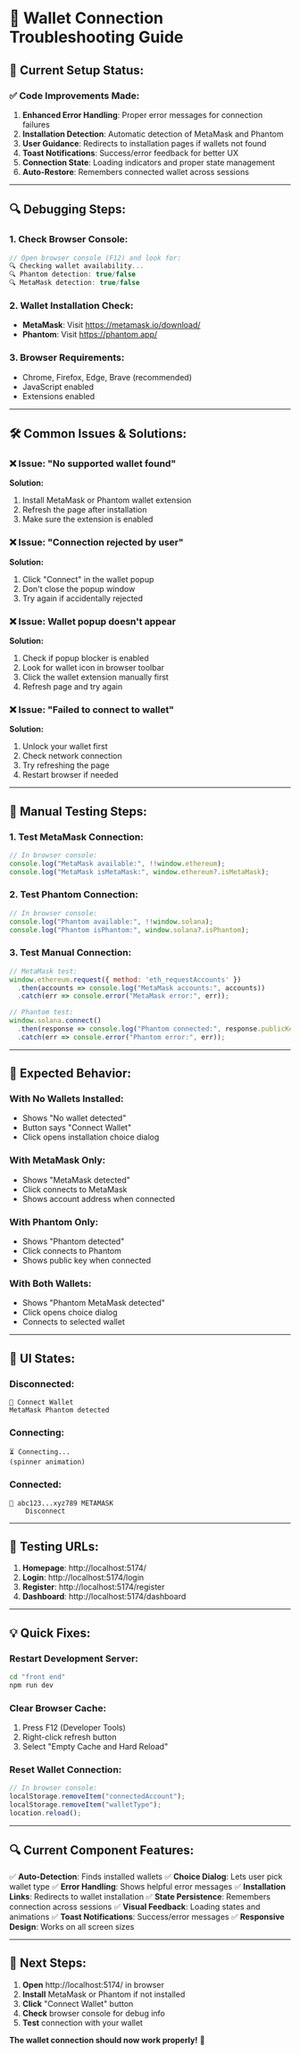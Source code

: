 # 🔧 Wallet Connection Troubleshooting Guide

## 🚀 **Current Setup Status:**

### ✅ **Code Improvements Made:**
1. **Enhanced Error Handling**: Proper error messages for connection failures
2. **Installation Detection**: Automatic detection of MetaMask and Phantom
3. **User Guidance**: Redirects to installation pages if wallets not found
4. **Toast Notifications**: Success/error feedback for better UX
5. **Connection State**: Loading indicators and proper state management
6. **Auto-Restore**: Remembers connected wallet across sessions

---

## 🔍 **Debugging Steps:**

### **1. Check Browser Console:**
```javascript
// Open browser console (F12) and look for:
🔍 Checking wallet availability...
🔍 Phantom detection: true/false
🔍 MetaMask detection: true/false
```

### **2. Wallet Installation Check:**
- **MetaMask**: Visit https://metamask.io/download/
- **Phantom**: Visit https://phantom.app/

### **3. Browser Requirements:**
- Chrome, Firefox, Edge, Brave (recommended)
- JavaScript enabled
- Extensions enabled

---

## 🛠️ **Common Issues & Solutions:**

### **❌ Issue: "No supported wallet found"**
**Solution:**
1. Install MetaMask or Phantom wallet extension
2. Refresh the page after installation
3. Make sure the extension is enabled

### **❌ Issue: "Connection rejected by user"**
**Solution:**
1. Click "Connect" in the wallet popup
2. Don't close the popup window
3. Try again if accidentally rejected

### **❌ Issue: Wallet popup doesn't appear**
**Solution:**
1. Check if popup blocker is enabled
2. Look for wallet icon in browser toolbar
3. Click the wallet extension manually first
4. Refresh page and try again

### **❌ Issue: "Failed to connect to wallet"**
**Solution:**
1. Unlock your wallet first
2. Check network connection
3. Try refreshing the page
4. Restart browser if needed

---

## 🔧 **Manual Testing Steps:**

### **1. Test MetaMask Connection:**
```javascript
// In browser console:
console.log("MetaMask available:", !!window.ethereum);
console.log("MetaMask isMetaMask:", window.ethereum?.isMetaMask);
```

### **2. Test Phantom Connection:**
```javascript
// In browser console:
console.log("Phantom available:", !!window.solana);
console.log("Phantom isPhantom:", window.solana?.isPhantom);
```

### **3. Test Manual Connection:**
```javascript
// MetaMask test:
window.ethereum.request({ method: 'eth_requestAccounts' })
  .then(accounts => console.log("MetaMask accounts:", accounts))
  .catch(err => console.error("MetaMask error:", err));

// Phantom test:
window.solana.connect()
  .then(response => console.log("Phantom connected:", response.publicKey.toString()))
  .catch(err => console.error("Phantom error:", err));
```

---

## 🎯 **Expected Behavior:**

### **With No Wallets Installed:**
- Shows "No wallet detected"
- Button says "Connect Wallet"
- Click opens installation choice dialog

### **With MetaMask Only:**
- Shows "MetaMask detected"
- Click connects to MetaMask
- Shows account address when connected

### **With Phantom Only:**
- Shows "Phantom detected"
- Click connects to Phantom
- Shows public key when connected

### **With Both Wallets:**
- Shows "Phantom MetaMask detected"
- Click opens choice dialog
- Connects to selected wallet

---

## 🎨 **UI States:**

### **Disconnected:**
```
💼 Connect Wallet
MetaMask Phantom detected
```

### **Connecting:**
```
⏳ Connecting...
(spinner animation)
```

### **Connected:**
```
🦊 abc123...xyz789 METAMASK
    Disconnect
```

---

## 🚀 **Testing URLs:**

1. **Homepage**: http://localhost:5174/
2. **Login**: http://localhost:5174/login
3. **Register**: http://localhost:5174/register
4. **Dashboard**: http://localhost:5174/dashboard

---

## 💡 **Quick Fixes:**

### **Restart Development Server:**
```bash
cd "front end"
npm run dev
```

### **Clear Browser Cache:**
1. Press F12 (Developer Tools)
2. Right-click refresh button
3. Select "Empty Cache and Hard Reload"

### **Reset Wallet Connection:**
```javascript
// In browser console:
localStorage.removeItem("connectedAccount");
localStorage.removeItem("walletType");
location.reload();
```

---

## 🔍 **Current Component Features:**

✅ **Auto-Detection**: Finds installed wallets
✅ **Choice Dialog**: Lets user pick wallet type
✅ **Error Handling**: Shows helpful error messages
✅ **Installation Links**: Redirects to wallet installation
✅ **State Persistence**: Remembers connection across sessions
✅ **Visual Feedback**: Loading states and animations
✅ **Toast Notifications**: Success/error messages
✅ **Responsive Design**: Works on all screen sizes

---

## 🎯 **Next Steps:**

1. **Open** http://localhost:5174/ in browser
2. **Install** MetaMask or Phantom if not installed
3. **Click** "Connect Wallet" button
4. **Check** browser console for debug info
5. **Test** connection with your wallet

**The wallet connection should now work properly!** 🎉
